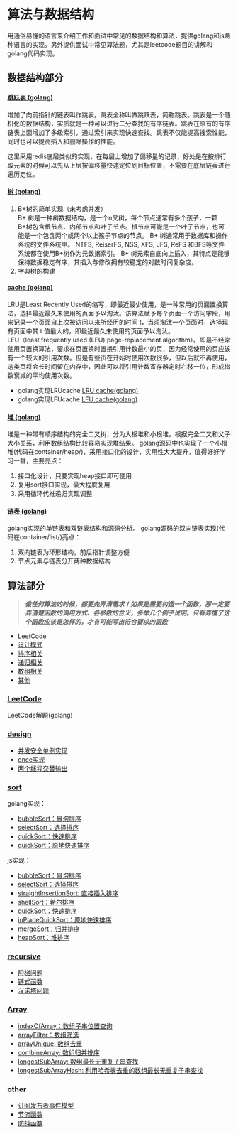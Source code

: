 # 算法与数据结构

用通俗易懂的语言来介绍工作和面试中常见的数据结构和算法，提供golang和js两种语言的实现。另外提供面试中常见算法题，尤其是leetcode题目的讲解和golang代码实现。

## 数据结构部分

#### [跳跃表 (golang)](/go/base/skip_list.go)
增加了向前指针的链表叫作跳表。跳表全称叫做跳跃表，简称跳表。跳表是一个随机化的数据结构，实质就是一种可以进行二分查找的有序链表。跳表在原有的有序链表上面增加了多级索引，通过索引来实现快速查找。跳表不仅能提高搜索性能，同时也可以提高插入和删除操作的性能。

这里采用redis底层类似的实现，在每层上增加了偏移量的记录，好处是在按排行取元素的时候可以先从上层按偏移量快速定位到目标位置，不需要在底层链表进行遍历定位。

#### [树 (golang)](/go/base/tree.go)

1. B+树的简单实现（未考虑并发）  
B+ 树是一种树数据结构，是一个n叉树，每个节点通常有多个孩子，一颗B+树包含根节点、内部节点和叶子节点。根节点可能是一个叶子节点，也可能是一个包含两个或两个以上孩子节点的节点。 
B+ 树通常用于数据库和操作系统的文件系统中。 NTFS, ReiserFS, NSS, XFS, JFS, ReFS 和BFS等文件系统都在使用B+树作为元数据索引。 
B+ 树元素自底向上插入，其特点是能够保持数据稳定有序，其插入与修改拥有较稳定的对数时间复杂度。 
2. 字典树的构建

#### [cache (golang)](/go/base/lru.go)

LRU是Least Recently Used的缩写，即最近最少使用，是一种常用的页面置换算法，选择最近最久未使用的页面予以淘汰。该算法赋予每个页面一个访问字段，用来记录一个页面自上次被访问以来所经历的时间 t，当须淘汰一个页面时，选择现有页面中其 t 值最大的，即最近最久未使用的页面予以淘汰。  
LFU（least frequently used (LFU) page-replacement algorithm）。即最不经常使用页置换算法，要求在页置换时置换引用计数最小的页，因为经常使用的页应该有一个较大的引用次数。但是有些页在开始时使用次数很多，但以后就不再使用，这类页将会长时间留在内存中，因此可以将引用计数寄存器定时右移一位，形成指数衰减的平均使用次数。
- golang实现LRUcache [LRU cache(golang)](/go/base/lru.go)
- golang实现LFUcache [LFU cache(golang)](/go/base/lfu.go)

#### [堆 (golang)](/go/base/heap.go)

堆是一种带有顺序结构的完全二叉树，分为大根堆和小根堆，根据完全二叉和父子大小关系，利用数组结构比较容易实现堆结果。
golang源码中也实现了一个小根堆(代码在container/heap/)，采用接口化的设计，实用性大大提升，值得好好学习一番，主要亮点：
1. 接口化设计，只要实现heap接口即可使用
2. 复用sort接口实现，最大程度复用
3. 采用循环代推递归实现调整 

#### [链表 (golang)](/go/base/link_list.go)

golang实现的单链表和双链表结构和源码分析。
golang源码的双向链表实现(代码在container/list/)亮点：
1. 双向链表为环形结构，前后指针调整方便
2. 节点元素与链表分开两种数据结构


## 算法部分

> ***做任何算法的时候，都要先弄清需求！如果是需要构造一个函数，那一定要弄清楚函数的调用方式、各参数的含义，多举几个例子说明。只有弄懂了这个函数应该是怎样的，才有可能写出符合要求的函数***

- [LeetCode](#LeetCode)
- [设计模式](#design)
- [排序相关](#sort)
- [递归相关](#recursive)
- [数组相关](#array)
- [其他](#other)

### [LeetCode](/go/leetcode)

LeetCode解题(golang)

### [design](/go/basic)

- [并发安全单例实现](/go/basic/concurrency/singleton.go)
- [once实现](/go/basic/concurrency/once.go)
- [两个线程交替输出](/go/basic/concurrency/alternate.go)

### [sort](/go/basic/sort)

golang实现：
- [bubbleSort：冒泡排序](/go/basic/sort/sort.go#L5)
- [selectSort：选择排序](/go/basic/sort/sort.go#L21)
- [quickSort：快速排序](/go/basic/sort/sort.go#L39)
- [quickSort：原地快速排序](/go/basic/sort/sort.go#L61)

js实现：
- [bubbleSort：冒泡排序](/js/sort.js#L20)
- [selectSort：选择排序](/js/sort.js#L36)
- [straightInsertionSort: 直接插入排序](/js/sort.js#L52)
- [shellSort：希尔排序](/js/sort.js#L72)
- [quickSort：快速排序](/js/sort.js#L101)
- [inPlaceQuickSort：原地快速排序](/js/sort.js#L127)
- [mergeSort：归并排序](/js/sort.js#L159)
- [heapSort：堆排序](/js/sort.js#L192)

### [recursive](/md/递归.md)

- [阶梯问题](/js/recursive.js#L10)
- [链式函数](/js/recursive.js#L36)
- [汉诺塔问题](/js/recursive.js#L47)

### [Array](/js/array.js)

- [indexOfArray：数组子串位置查询](/js/array.js#L16)
- [arrayFilter：数组筛选](/js/array.js#L41)
- [arrayUnique: 数组去重](/js/array.js#L74)
- [combineArray: 数组归并排序](/js/array.js#L118)
- [longestSubArray: 数组最长无重复子串查找](/js/array.js#L148)
- [longestSubArrayHash: 利用哈希表去重的数组最长无重复子串查找](/js/array.js#L178)

### other

- [订阅发布者事件模型](/js/event.js)
- [节流函数](/js/others.js#L7)
- [防抖函数](/js/others.js#L21)






